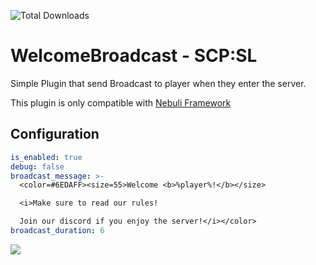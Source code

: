 ![Total Downloads](https://img.shields.io/github/downloads/Aquarty/WelcomeBroadcast/total)

# WelcomeBroadcast - SCP:SL
Simple Plugin that send Broadcast to player when they enter the server.

This plugin is only compatible with [Nebuli Framework](https://github.com/Nebuli-Team/Nebuli)

## Configuration
```yaml
is_enabled: true
debug: false
broadcast_message: >-
  <color=#6EDAFF><size=55>Welcome <b>%player%!</b></size> 

  <i>Make sure to read our rules! 

  Join our discord if you enjoy the server!</i></color>
broadcast_duration: 6
```
 ![](https://cdn.discordapp.com/attachments/1140733040633598005/1149230112148033626/image.png)
